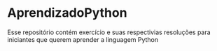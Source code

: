 # AprendizadoPython
 Esse repositório contém exercício e suas respectivias resoluções para iniciantes que querem aprender a linguagem Python
